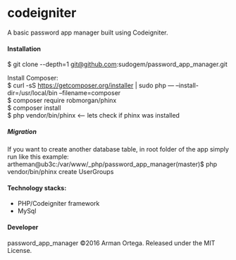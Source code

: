 # codeigniter
A basic password app manager built using Codeigniter.    

#### Installation  
$ git clone --depth=1 git@github.com:sudogem/password_app_manager.git      


Install Composer:   
$ curl -sS https://getcomposer.org/installer | sudo php — –install-dir=/usr/local/bin –filename=composer    
$ composer require robmorgan/phinx    
$ composer install    
$ php vendor/bin/phinx     <-- lets check if phinx was installed    

##### Migration     
If you want to create another database table, in root folder of the app simply run like this example:    
artheman@ub3c:/var/www/_php/password_app_manager(master)$ php vendor/bin/phinx create UserGroups     


#### Technology stacks:    
* PHP/Codeigniter framework      
* MySql  

#### Developer    
password_app_manager &copy;2016 Arman Ortega. Released under the MIT License.    
